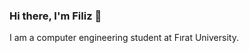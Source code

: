 ### Hi there, I'm Filiz 👋

I am a computer engineering student at Fırat University.

<!--
**FilizE/FilizE** is a ✨ _special_ ✨ repository because its `README.md` (this file) appears on your GitHub profile.

Here are some ideas to get you started:

- 🔭 I’m currently working on ...
- 🌱 I’m currently learning Java
- 👯 I’m looking to collaborate on ...
- 🤔 I’m looking for help with ...
- 💬 Ask me about izefe.66@gmail.com ...
- 📫 How to reach me: ...
- 😄 Pronouns: ...
- ⚡ Fun fact: ...
-->
